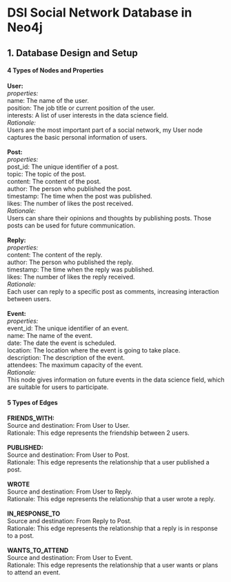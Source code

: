 # DSI Social Network Database in Neo4j

## 1. Database Design and Setup
#### 4 Types of Nodes and Properties
**User:** <br>
*properties:* <br>
name: The name of the user. <br>
position: The job title or current position of the user. <br>
interests: A list of user interests in the data science field. <br>
*Rationale:*  <br>
Users are the most important part of a social network, my User node captures the basic personal information of users. <br>
<br>
**Post:** <br>
*properties:* <br>
post_id: The unique identifier of a post. <br>
topic: The topic of the post. <br>
content: The content of the post. <br>
author: The person who published the post. <br>
timestamp: The time when the post was published. <br>
likes: The number of likes the post received. <br>
*Rationale:* <br>
Users can share their opinions and thoughts by publishing posts. Those posts can be used for future communication. <br>
<br>
**Reply:** <br>
*properties:* <br>
content: The content of the reply. <br>
author: The person who published the reply. <br>
timestamp: The time when the reply was published. <br>
likes: The number of likes the reply received. <br>
*Rationale:* <br>
Each user can reply to a specific post as comments, increasing interaction between users. <br>
<br>
**Event:** <br>
*properties:* <br>
event_id: The unique identifier of an event. <br>
name: The name of the event. <br>
date: The date the event is scheduled. <br>
location: The location where the event is going to take place. <br>
description: The description of the event. <br>
attendees: The maximum capacity of the event. <br>
*Rationale:* <br>
This node gives information on future events in the data science field, which are suitable for users to participate. <br>

#### 5 Types of Edges
**FRIENDS_WITH:** <BR>
Source and destination: From User to User. <br>
Rationale: This edge represents the friendship between 2 users. <br>
<br>
**PUBLISHED:** <br>
Source and destination: From User to Post. <br>
Rationale: This edge represents the relationship that a user published a post. <br> 
<br>
**WROTE** <br>
Source and destination: From User to Reply. <br>
Rationale: This edge represents the relationship that a user wrote a reply. <br>
<br>
**IN_RESPONSE_TO** <br>
Source and destination: From Reply to Post. <br>
Rationale: This edge represents the relationship that a reply is in response to a post. <br>
<br>
**WANTS_TO_ATTEND** <br>
Source and destination: From User to Event. <br>
Rationale: This edge represents the relationship that a user wants or plans to attend an event. <br>
<br>










